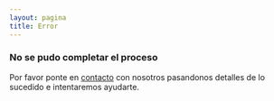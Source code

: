 ```yaml
---
layout: pagina
title: Error
---
```


### No se pudo completar el proceso

<div class="recuadro mensaje">
    <strong id="mensaje"></strong>
</div>

Por favor ponte en [contacto](mailto:mivoz@partidodigital.org.uy) con nosotros pasandonos detalles de lo sucedido e intentaremos ayudarte.

<script>
    var errores = {
    {% for error in site.data.errores %} 
        "{{error.codigo}}": "{{error.mensaje}}"{% unless forloop.last %},{% endunless %}
    {% endfor %}
    }
    function getParameterByName(name, url) {
        if (!url) url = window.location.href;
        name = name.replace(/[\[\]]/g, "\\$&");
        var regex = new RegExp("[?&]" + name + "(=([^&#]*)|&|#|$)"),
            results = regex.exec(url);
        if (!results) return null;
        if (!results[2]) return '';
        return decodeURIComponent(results[2].replace(/\+/g, " "));
    }

    var codigo = getParameterByName("codigo");
    document.getElementById("mensaje").innerHTML = (codigo ? codigo.toUpperCase()  + ": " : "") + (errores[codigo] ? errores[codigo] : "No hay más detalles.");
</script>